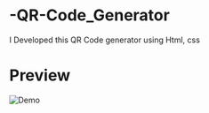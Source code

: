 # -QR-Code_Generator
I Developed this QR Code generator using Html, css

# Preview
![Demo](https://user-images.githubusercontent.com/91894985/189510383-86a1af64-301d-4e63-b52f-9b3ef1faafcd.png)
